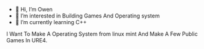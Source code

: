 - 👋 Hi, I’m Owen
- 👀 I’m interested in Building Games And Operating system
- 🌱 I’m currently learning C++

I Want To Make A Operating System from linux mint And Make A Few Public Games In URE4.
